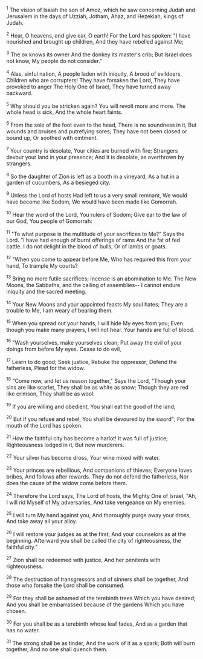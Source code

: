 <sup>1</sup> 
The vision of Isaiah the son of Amoz, which he saw concerning Judah and Jerusalem in the days of Uzziah, Jotham, Ahaz, and Hezekiah, kings of Judah.

<sup>2</sup> 
Hear, O heavens, and give ear, O earth! For the Lord has spoken: "I have nourished and brought up children, And they have rebelled against Me; 

<sup>3</sup> 
The ox knows its owner And the donkey its master's crib; But Israel does not know, My people do not consider." 

<sup>4</sup> 
Alas, sinful nation, A people laden with iniquity, A brood of evildoers, Children who are corrupters! They have forsaken the Lord, They have provoked to anger The Holy One of Israel, They have turned away backward. 

<sup>5</sup> 
Why should you be stricken again? You will revolt more and more. The whole head is sick, And the whole heart faints. 

<sup>6</sup> 
From the sole of the foot even to the head, There is no soundness in it, But wounds and bruises and putrefying sores; They have not been closed or bound up, Or soothed with ointment. 

<sup>7</sup> 
Your country is desolate, Your cities are burned with fire; Strangers devour your land in your presence; And it is desolate, as overthrown by strangers. 

<sup>8</sup> 
So the daughter of Zion is left as a booth in a vineyard, As a hut in a garden of cucumbers, As a besieged city. 

<sup>9</sup> 
Unless the Lord of hosts Had left to us a very small remnant, We would have become like Sodom, We would have been made like Gomorrah. 

<sup>10</sup> 
Hear the word of the Lord, You rulers of Sodom; Give ear to the law of our God, You people of Gomorrah: 

<sup>11</sup> 
"To what purpose is the multitude of your sacrifices to Me?" Says the Lord. "I have had enough of burnt offerings of rams And the fat of fed cattle. I do not delight in the blood of bulls, Or of lambs or goats. 

<sup>12</sup> 
"When you come to appear before Me, Who has required this from your hand, To trample My courts? 

<sup>13</sup> 
Bring no more futile sacrifices; Incense is an abomination to Me. The New Moons, the Sabbaths, and the calling of assemblies-- I cannot endure iniquity and the sacred meeting. 

<sup>14</sup> 
Your New Moons and your appointed feasts My soul hates; They are a trouble to Me, I am weary of bearing them. 

<sup>15</sup> 
When you spread out your hands, I will hide My eyes from you; Even though you make many prayers, I will not hear. Your hands are full of blood. 

<sup>16</sup> 
"Wash yourselves, make yourselves clean; Put away the evil of your doings from before My eyes. Cease to do evil, 

<sup>17</sup> 
Learn to do good; Seek justice, Rebuke the oppressor; Defend the fatherless, Plead for the widow. 

<sup>18</sup> 
"Come now, and let us reason together," Says the Lord, "Though your sins are like scarlet, They shall be as white as snow; Though they are red like crimson, They shall be as wool. 

<sup>19</sup> 
If you are willing and obedient, You shall eat the good of the land; 

<sup>20</sup> 
But if you refuse and rebel, You shall be devoured by the sword"; For the mouth of the Lord has spoken.

<sup>21</sup> 
How the faithful city has become a harlot! It was full of justice; Righteousness lodged in it, But now murderers. 

<sup>22</sup> 
Your silver has become dross, Your wine mixed with water. 

<sup>23</sup> 
Your princes are rebellious, And companions of thieves; Everyone loves bribes, And follows after rewards. They do not defend the fatherless, Nor does the cause of the widow come before them. 

<sup>24</sup> 
Therefore the Lord says, The Lord of hosts, the Mighty One of Israel, "Ah, I will rid Myself of My adversaries, And take vengeance on My enemies. 

<sup>25</sup> 
I will turn My hand against you, And thoroughly purge away your dross, And take away all your alloy. 

<sup>26</sup> 
I will restore your judges as at the first, And your counselors as at the beginning. Afterward you shall be called the city of righteousness, the faithful city." 

<sup>27</sup> 
Zion shall be redeemed with justice, And her penitents with righteousness. 

<sup>28</sup> 
The destruction of transgressors and of sinners shall be together, And those who forsake the Lord shall be consumed. 

<sup>29</sup> 
For they shall be ashamed of the terebinth trees Which you have desired; And you shall be embarrassed because of the gardens Which you have chosen. 

<sup>30</sup> 
For you shall be as a terebinth whose leaf fades, And as a garden that has no water. 

<sup>31</sup> 
The strong shall be as tinder, And the work of it as a spark; Both will burn together, And no one shall quench them.